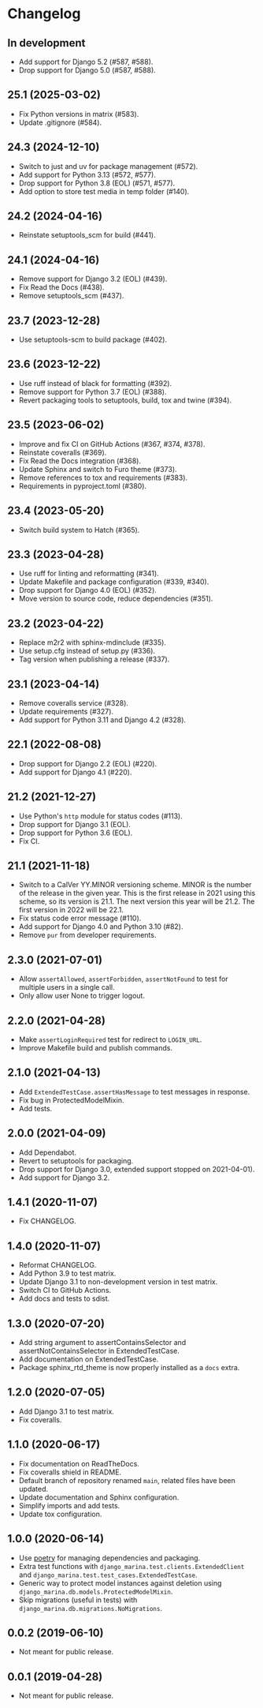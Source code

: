 # Changelog

## In development

- Add support for Django 5.2 (#587, #588).
- Drop support for Django 5.0 (#587, #588).

## 25.1 (2025-03-02)

- Fix Python versions in matrix (#583).
- Update .gitignore (#584).

## 24.3 (2024-12-10)

- Switch to just and uv for package management (#572).
- Add support for Python 3.13 (#572, #577).
- Drop support for Python 3.8 (EOL) (#571, #577).
- Add option to store test media in temp folder (#140).

## 24.2 (2024-04-16)

- Reinstate setuptools_scm for build (#441).

## 24.1 (2024-04-16)

- Remove support for Django 3.2 (EOL) (#439).
- Fix Read the Docs (#438).
- Remove setuptools_scm (#437).

## 23.7 (2023-12-28)

- Use setuptools-scm to build package (#402).

## 23.6 (2023-12-22)

- Use ruff instead of black for formatting (#392).
- Remove support for Python 3.7 (EOL) (#388).
- Revert packaging tools to setuptools, build, tox and twine (#394).

## 23.5 (2023-06-02)

- Improve and fix CI on GitHub Actions (#367, #374, #378).
- Reinstate coveralls (#369).
- Fix Read the Docs integration (#368).
- Update Sphinx and switch to Furo theme (#373).
- Remove references to tox and requirements (#383).
- Requirements in pyproject.toml (#380).

## 23.4 (2023-05-20)

- Switch build system to Hatch (#365).

## 23.3 (2023-04-28)

- Use ruff for linting and reformatting (#341).
- Update Makefile and package configuration (#339, #340).
- Drop support for Django 4.0 (EOL) (#352).
- Move version to source code, reduce dependencies (#351).

## 23.2 (2023-04-22)

- Replace m2r2 with sphinx-mdinclude (#335).
- Use setup.cfg instead of setup.py (#336).
- Tag version when publishing a release (#337).

## 23.1 (2023-04-14)

- Remove coveralls service (#328).
- Update requirements (#327).
- Add support for Python 3.11 and Django 4.2 (#328).

## 22.1 (2022-08-08)

- Drop support for Django 2.2 (EOL) (#220).
- Add support for Django 4.1 (#220).

## 21.2 (2021-12-27)

- Use Python's `http` module for status codes (#113).
- Drop support for Django 3.1 (EOL).
- Drop support for Python 3.6 (EOL).
- Fix CI.

## 21.1 (2021-11-18)

- Switch to a CalVer YY.MINOR versioning scheme. MINOR is the number of the release in the given year. This is the first release in 2021 using this scheme, so its version is 21.1. The next version this year will be 21.2. The first version in 2022 will be 22.1.
- Fix status code error message (#110).
- Add support for Django 4.0 and Python 3.10 (#82).
- Remove `pur` from developer requirements.

## 2.3.0 (2021-07-01)

- Allow `assertAllowed`, `assertForbidden`, `assertNotFound` to test for multiple users in a single call.
- Only allow user None to trigger logout.

## 2.2.0 (2021-04-28)

- Make `assertLoginRequired` test for redirect to `LOGIN_URL`.
- Improve Makefile build and publish commands.

## 2.1.0 (2021-04-13)

- Add `ExtendedTestCase.assertHasMessage` to test messages in response.
- Fix bug in ProtectedModelMixin.
- Add tests.

## 2.0.0 (2021-04-09)

- Add Dependabot.
- Revert to setuptools for packaging.
- Drop support for Django 3.0, extended support stopped on 2021-04-01).
- Add support for Django 3.2.

## 1.4.1 (2020-11-07)

- Fix CHANGELOG.

## 1.4.0 (2020-11-07)

- Reformat CHANGELOG.
- Add Python 3.9 to test matrix.
- Update Django 3.1 to non-development version in test matrix.
- Switch CI to GitHub Actions.
- Add docs and tests to sdist.

## 1.3.0 (2020-07-20)

- Add string argument to assertContainsSelector and assertNotContainsSelector in ExtendedTestCase.
- Add documentation on ExtendedTestCase.
- Package sphinx_rtd_theme is now properly installed as a `docs` extra.

## 1.2.0 (2020-07-05)

- Add Django 3.1 to test matrix.
- Fix coveralls.

## 1.1.0 (2020-06-17)

- Fix documentation on ReadTheDocs.
- Fix coveralls shield in README.
- Default branch of repository renamed `main`, related files have been updated.
- Update documentation and Sphinx configuration.
- Simplify imports and add tests.
- Update tox configuration.

## 1.0.0 (2020-06-14)

- Use [poetry](https://python-poetry.org) for managing dependencies and packaging.
- Extra test functions with `django_marina.test.clients.ExtendedClient` and `django_marina.test.test_cases.ExtendedTestCase`.
- Generic way to protect model instances against deletion using `django_marina.db.models.ProtectedModelMixin`.
- Skip migrations (useful in tests) with `django_marina.db.migrations.NoMigrations`.

## 0.0.2 (2019-06-10)

- Not meant for public release.

## 0.0.1 (2019-04-28)

- Not meant for public release.
